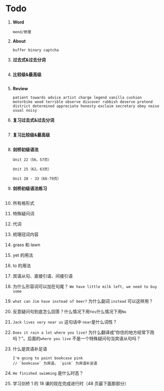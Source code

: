 # Todo

1. **Word**

   ```
   mend/修理
   ```

2. **About**

   ```
   buffer binary captcha
   ```

3. **过去式&过去分词**

   ```

   ```

4. **比较级&最高级**

   ```

   ```

5. **Review**

   ```
   patient towards advice artist charge legend vanilla cushion motorbike wood terrible observe discover rubbish deserve pretend district determined appreciate honesty exclaim secretary obey noise usual noisy

   ```

6. **复习过去式&过去分词**

   ```

   ```

7. **复习比较级&最高级**

   ```

   ```

8. **剑桥初级语法**

   ```
   Unit 22（56，57页）

   Unit 25（62，63页）

   Unit 28 - 33（68-79页）
   ```

9. **剑桥初级语法练习**

   ```

   ```

10. 所有格形式

11. 特殊疑问词

12. 代词

13. 梳理冠词内容

14. grass 和 lawn

15. yet 的用法

16. to 的用法

17. 宾语从句、直接引语、间接引语

18. 为什么形容词可以加在句尾？ `We have little milk left, we need to buy some`

19. `what can Jim have instead of beer?` 为什么副词 `instead` 可以这样用？

20. 反意疑问句到底怎么回答？什么情况下用`Yes`什么情况下用`No`

21. `Jack lives very near us` 这句话中 `near`是什么词性？

22. `Does it rain a lot where you live?` 为什么翻译成“你住的地方经常下雨吗？”。后面的`where you live` 不是一个特殊疑问句当宾语从句吗？

23. 什么是宾语补足语

    ```
    I'm going to paint bookcase pink
    // `bookcase` 为宾语。 `pink` 为宾语补足语
    ```

24. `He finished swimming` 是什么时态？

25. 学习剑桥 1 的 18 课的现在完成进行时（48 页最下面那部分）
